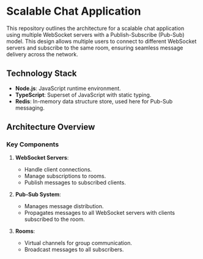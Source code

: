 # Scalable Chat Application

This repository outlines the architecture for a scalable chat application using multiple WebSocket servers with a Publish-Subscribe (Pub-Sub) model. This design allows multiple users to connect to different WebSocket servers and subscribe to the same room, ensuring seamless message delivery across the network.

## Technology Stack

- **Node.js**: JavaScript runtime environment.
- **TypeScript**: Superset of JavaScript with static typing.
- **Redis**: In-memory data structure store, used here for Pub-Sub messaging.

## Architecture Overview

### Key Components

1. **WebSocket Servers**: 
   - Handle client connections.
   - Manage subscriptions to rooms.
   - Publish messages to subscribed clients.

2. **Pub-Sub System**: 
   - Manages message distribution.
   - Propagates messages to all WebSocket servers with clients subscribed to the room.

3. **Rooms**: 
   - Virtual channels for group communication.
   - Broadcast messages to all subscribers.



